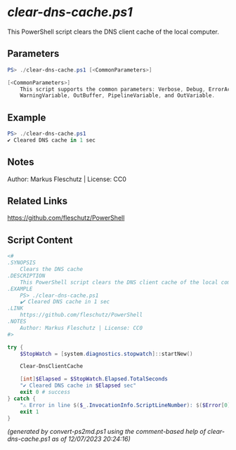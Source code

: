 *clear-dns-cache.ps1*
================

This PowerShell script clears the DNS client cache of the local computer.

Parameters
----------
```powershell
PS> ./clear-dns-cache.ps1 [<CommonParameters>]

[<CommonParameters>]
    This script supports the common parameters: Verbose, Debug, ErrorAction, ErrorVariable, WarningAction, 
    WarningVariable, OutBuffer, PipelineVariable, and OutVariable.
```

Example
-------
```powershell
PS> ./clear-dns-cache.ps1
✔️ Cleared DNS cache in 1 sec

```

Notes
-----
Author: Markus Fleschutz | License: CC0

Related Links
-------------
https://github.com/fleschutz/PowerShell

Script Content
--------------
```powershell
<#
.SYNOPSIS
	Clears the DNS cache
.DESCRIPTION
	This PowerShell script clears the DNS client cache of the local computer.
.EXAMPLE
	PS> ./clear-dns-cache.ps1
	✔️ Cleared DNS cache in 1 sec
.LINK
	https://github.com/fleschutz/PowerShell
.NOTES
	Author: Markus Fleschutz | License: CC0
#>

try {
	$StopWatch = [system.diagnostics.stopwatch]::startNew()

	Clear-DnsClientCache

	[int]$Elapsed = $StopWatch.Elapsed.TotalSeconds
	"✔️ Cleared DNS cache in $Elapsed sec"
	exit 0 # success
} catch {
	"⚠️ Error in line $($_.InvocationInfo.ScriptLineNumber): $($Error[0])"
	exit 1
}
```

*(generated by convert-ps2md.ps1 using the comment-based help of clear-dns-cache.ps1 as of 12/07/2023 20:24:16)*
